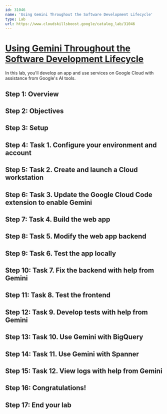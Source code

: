 ```yaml
---
id: 31046
name: 'Using Gemini Throughout the Software Development Lifecycle'
type: Lab
url: https://www.cloudskillsboost.google/catalog_lab/31046
---
```


# [Using Gemini Throughout the Software Development Lifecycle](https://www.cloudskillsboost.google/catalog_lab/31046)

In this lab, you'll develop an app and use services on Google Cloud with assistance from Google's AI tools.

## Step 1: Overview

## Step 2: Objectives

## Step 3: Setup

## Step 4: Task 1. Configure your environment and account

## Step 5: Task 2. Create and launch a Cloud workstation

## Step 6: Task 3. Update the Google Cloud Code extension to enable Gemini

## Step 7: Task 4. Build the web app

## Step 8: Task 5. Modify the web app backend

## Step 9: Task 6. Test the app locally

## Step 10: Task 7. Fix the backend with help from Gemini

## Step 11: Task 8. Test the frontend

## Step 12: Task 9. Develop tests with help from Gemini

## Step 13: Task 10. Use Gemini with BigQuery

## Step 14: Task 11. Use Gemini with Spanner

## Step 15: Task 12. View logs with help from Gemini

## Step 16: Congratulations!

## Step 17: End your lab
